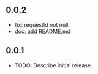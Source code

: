 ## 0.0.2
* fix: requestId not null.
* doc: add README.md

## 0.0.1

* TODO: Describe initial release.
